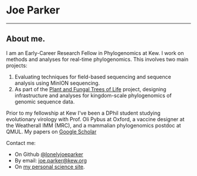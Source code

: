 # Joe Parker
---

## About me.
I am an Early-Career Research Fellow in Phylogenomics at Kew. I work on methods and analyses for real-time phylogenomics. This involves two main projects:

1. Evaluating techniques for field-based sequencing and sequence analysis using MinION sequencing.
2. As part of the [Plant and Fungal Trees of Life](http://science.kew.org/strategic-output/plant-and-fungal-trees-life) project, designing infrastructure and analyses for kingdom-scale phylogenomics of genomic sequence data.

Prior to my fellowship at Kew I've been a DPhil student studying evolutionary virology with Prof. Oli Pybus at Oxford, a vaccine designer at the Weatherall IMM (MRC), and a mammalian phylogenomics postdoc at QMUL. My papers on [Google Scholar](http://scholar.google.co.uk/citations?user=WC7nAYAAAAJ)

Contact me:

* On Github [@lonelyjoeparker](http://github.com/lonelyjoeparker)
* By email: [joe.parker@kew.org](mailto:joe.parker@kew.org)
* On [my personal science site](realtimephylogenomics.co.uk). 
